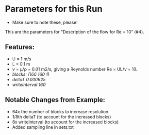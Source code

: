 # Parameters for this Run  
- Make sure to note these, please!

This are the parameters for "Description of the flow for Re = 10" (#4).

## Features:  
- U = 1 m/s  
- L = 0.1 m  
- ν = μ/ρ = 0.01 m2/s, giving a Reynolds number Re = UL/ν = 10.  
- *blocks: (160 160 1)*
- *deltaT 0.000625*  
- *writeInterval 160*  

## Notable Changes from Example:
-  64x the number of blocks to increase resolution.  
-  1/8th deltaT (to account for the increased blocks)   
-  8x writeInterval (to account for the increased blocks)  
-  Added sampling line in sets.txt

